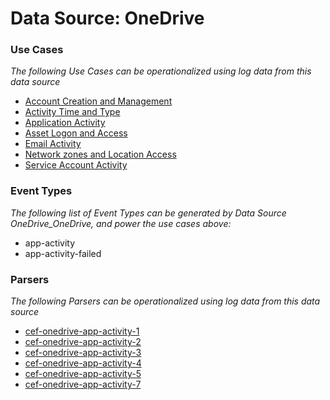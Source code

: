 Data Source: OneDrive
=====================

### Use Cases

_The following Use Cases can be operationalized using log data from this data source_

* [Account Creation and Management](usecase_account_creation_and_management.md)
* [Activity Time  and Type](usecase_activity_time__and_type.md)
* [Application Activity](usecase_application_activity.md)
* [Asset Logon and Access](usecase_asset_logon_and_access.md)
* [Email Activity](usecase_email_activity.md)
* [Network zones and Location Access](usecase_network_zones_and_location_access.md)
* [Service Account Activity](usecase_service_account_activity.md)


### Event Types

_The following list of Event Types can be generated by Data Source OneDrive_OneDrive, and power the use cases above:_

- app-activity
- app-activity-failed


### Parsers

_The following Parsers can be operationalized using log data from this data source_

* [cef-onedrive-app-activity-1](parserContent_cef-onedrive-app-activity-1.md)
* [cef-onedrive-app-activity-2](parserContent_cef-onedrive-app-activity-2.md)
* [cef-onedrive-app-activity-3](parserContent_cef-onedrive-app-activity-3.md)
* [cef-onedrive-app-activity-4](parserContent_cef-onedrive-app-activity-4.md)
* [cef-onedrive-app-activity-5](parserContent_cef-onedrive-app-activity-5.md)
* [cef-onedrive-app-activity-7](parserContent_cef-onedrive-app-activity-7.md)
